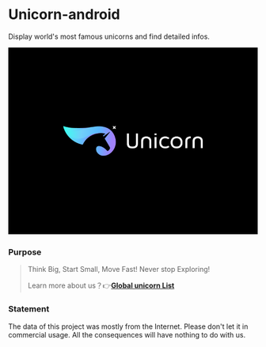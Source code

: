# Unicorn-android
Display world's most famous unicorns and find detailed infos.

![](https://github.com/Moosphan/Unicorn-android/blob/e79c9794b082f400a5fa1f538ad9d5161ca64e12/art/unicorn_logo.png)



### Purpose

> Think Big, Start Small, Move Fast! Never stop Exploring!
>
> Learn more about us？👉[**Global unicorn List**](https://github.com/rangwei/Global_Unicorn_List)

### Statement

The data of this project was mostly from the Internet. Please don't let it in commercial usage. All the consequences will have nothing to do with us.